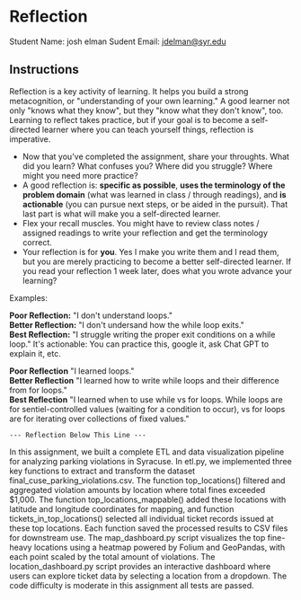 # Reflection

Student Name:  josh elman
Sudent Email:  jdelman@syr.edu

## Instructions

Reflection is a key activity of learning. It helps you build a strong metacognition, or "understanding of your own learning." A good learner not only "knows what they know", but they "know what they don't know", too. Learning to reflect takes practice, but if your goal is to become a self-directed learner where you can teach yourself things, reflection is imperative.

- Now that you've completed the assignment, share your throughts. What did you learn? What confuses you? Where did you struggle? Where might you need more practice?
- A good reflection is: **specific as possible**,  **uses the terminology of the problem domain** (what was learned in class / through readings), and **is actionable** (you can pursue next steps, or be aided in the pursuit). That last part is what will make you a self-directed learner.
- Flex your recall muscles. You might have to review class notes / assigned readings to write your reflection and get the terminology correct.
- Your reflection is for **you**. Yes I make you write them and I read them, but you are merely practicing to become a better self-directed learner. If you read your reflection 1 week later, does what you wrote advance your learning?

Examples:

**Poor Reflection:**  "I don't understand loops."   
**Better Reflection:** "I don't undersand how the while loop exits."   
**Best Reflection:** "I struggle writing the proper exit conditions on a while loop." It's actionable: You can practice this, google it, ask Chat GPT to explain it, etc. 

**Poor Reflection** "I learned loops."   
**Better Reflection** "I learned how to write while loops and their difference from for loops."   
**Best Reflection** "I learned when to use while vs for loops. While loops are for sentiel-controlled values (waiting for a condition to occur), vs for loops are for iterating over collections of fixed values."

`--- Reflection Below This Line ---`


In this assignment, we built a complete ETL and data visualization pipeline for analyzing parking violations in Syracuse. In etl.py, we implemented three key functions to extract and transform the dataset final_cuse_parking_violations.csv. The function top_locations() filtered and aggregated violation amounts by location where total fines exceeded \$1,000. The function top_locations_mappable() added these locations with latitude and longitude coordinates for mapping, and function tickets_in_top_locations() selected all individual ticket records issued at these top locations. Each function saved the processed results to CSV files for downstream use. The map_dashboard.py script visualizes the top fine-heavy locations using a heatmap powered by Folium and GeoPandas, with each point scaled by the total amount of violations. The location_dashboard.py script provides an interactive dashboard where users can explore ticket data by selecting a location from a dropdown. The code difficulty is moderate in this assignment all tests are passed.